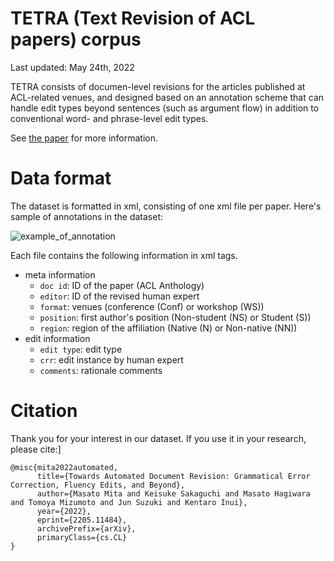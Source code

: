 # TETRA (Text Revision of ACL papers) corpus
Last updated: May 24th, 2022

TETRA consists of documen-level revisions for the articles published at ACL-related venues, and designed based on an annotation scheme that can handle edit types beyond sentences (such as argument flow) in addition to conventional word- and phrase-level edit types.




See [the paper](https://arxiv.org/abs/2205.11484) for more information.


# Data format
The dataset is formatted in xml, consisting of one xml file per paper. Here's sample of annotations in the dataset:

![example_of_annotation](https://user-images.githubusercontent.com/99496763/169949216-f7a65ec5-3935-40bf-81ba-b3d54e15820d.png)

Each file contains the following information in xml tags.
- meta information
  - `doc id`: ID of the paper (ACL Anthology)
  - `editor`: ID of the revised human expert
  - `format`: venues (conference (Conf) or workshop (WS))
  - `position`: first author's position (Non-student (NS) or Student (S))
  - `region`: region of the affiliation (Native (N) or Non-native (NN))
- edit information
  - `edit type`: edit type
  - `crr`: edit instance by human expert
  - `comments`: rationale comments

# Citation
Thank you for your interest in our dataset. If you use it in your research, please cite:]

```
@misc{mita2022automated,
      title={Towards Automated Document Revision: Grammatical Error Correction, Fluency Edits, and Beyond}, 
      author={Masato Mita and Keisuke Sakaguchi and Masato Hagiwara and Tomoya Mizumoto and Jun Suzuki and Kentaro Inui},
      year={2022},
      eprint={2205.11484},
      archivePrefix={arXiv},
      primaryClass={cs.CL}
}
```
